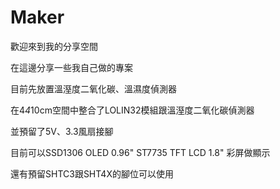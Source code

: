 # Maker

歡迎來到我的分享空間

在這邊分享一些我自己做的專案

目前先放置溫溼度二氧化碳、溫濕度偵測器

在4*4*10cm空間中整合了LOLIN32模組跟溫溼度二氧化碳偵測器

並預留了5V、3.3風扇接腳

目前可以SSD1306 OLED 0.96" ST7735 TFT LCD 1.8" 彩屏做顯示

還有預留SHTC3跟SHT4X的腳位可以使用
